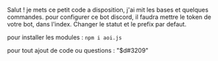 Salut ! je mets ce petit code a disposition, j'ai mit les bases et quelques commandes.
pour configurer ce bot discord, il faudra mettre le token de votre bot, dans l'index.
Changer le statut et le prefix par defaut. 

pour installer les modules : `npm i aoi.js` 

pour tout ajout de code ou questions : "$d#3209"